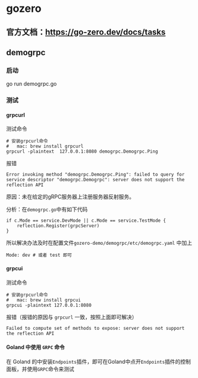 # gozero
官方文档：https://go-zero.dev/docs/tasks
---

## demogrpc

### 启动
go run demogrpc.go

### 测试
#### grpcurl
测试命令
```
# 安装grpcurl命令
#   mac: brew install grpcurl
grpcurl -plaintext  127.0.0.1:8080 demogrpc.Demogrpc.Ping
```

报错
```
Error invoking method "demogrpc.Demogrpc.Ping": failed to query for service descriptor "demogrpc.Demogrpc": server does not support the reflection API
```

原因：未在给定的gRPC服务器上注册服务器反射服务。

分析：在`demogrpc.go`中有如下代码
```
if c.Mode == service.DevMode || c.Mode == service.TestMode {
    reflection.Register(grpcServer)
}
```
所以解决办法及时在配置文件`gozero-demo/demogrpc/etc/demogrpc.yaml` 中加上
```
Mode: dev # 或者 test 即可
```


#### grpcui
测试命令
```
# 安装grpcurl命令
#   mac: brew install grpcui
grpcui -plaintext 127.0.0.1:8080
```

报错（报错的原因与 `grpcurl` 一致，按照上面即可解决）
```
Failed to compute set of methods to expose: server does not support the reflection API
```

#### Goland 中使用 `GRPC` 命令
在 Goland 的中安装`Endpoints`插件，即可在Goland中点开`Endpoints`插件的控制面板，并使用`GRPC`命令来测试
